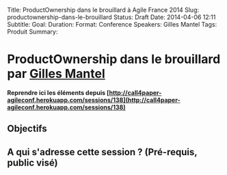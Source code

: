 Title: ProductOwnership dans le brouillard à Agile France 2014 
Slug: productownership-dans-le-brouillard
Status: Draft
Date: 2014-04-06 12:11
Subtitle: 
Goal: 
Duration: 
Format: Conference
Speakers: Gilles Mantel
Tags: Produit
Summary: 


# ProductOwnership dans le brouillard par [Gilles Mantel](../bios/gilles-mantel.html)

**Reprendre ici les éléments depuis [http://call4paper-agileconf.herokuapp.com/sessions/138](http://call4paper-agileconf.herokuapp.com/sessions/138)**
## Objectifs

## A qui s'adresse cette session ? (Pré-requis, public visé)


